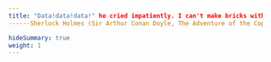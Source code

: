 ```yaml
---
title: "Data!data!data!" he cried impatiently. I can't make bricks without clay.
------Sherlock Holmes (Sir Arthur Conan Doyle, The Adventure of the Copper Beeches)"

hideSummary: true
weight: 1
---
```

